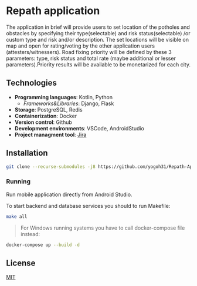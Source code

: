 # Repath application

The application in brief will provide users to set location of the potholes and obstacles by specifying their type(selectable) and risk status(selectable) /or custom type and risk and/or description. The set locations will be visible on map and open for rating/voting by the other application users (attesters/witnessers). Road fixing priority will be defined by these 3 parameters: type, risk status and total rate (maybe additional or lesser parameters).Priority results will be available to be monetarized for each city.

## Technologies

- **Programming languages**: Kotlin, Python
  - *Frameworks&Libraries*: Django, Flask
- **Storage**: PostgreSQL, Redis
- **Containerization**: Docker
- **Version control**: Github
- **Development environments**: VSCode, AndroidStudio
- **Project managment tool**: [Jira](https://tech-project.atlassian.net/jira/software/projects/RA/boards/4)

## Installation

```bash
git clone --recurse-submodules -j8 https://github.com/yogoh31/Repath-App-Composer
```

### Running

Run mobile application directly from Android Studio.

To start backend and database services you should to run Makefile:
```bash
make all
```
> For Windows running systems you have to call docker-compose file instead:
```bash
docker-compose up --build -d
```

## License
[MIT](https://choosealicense.com/licenses/mit/)
